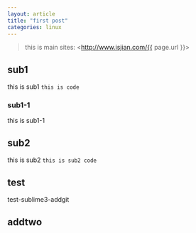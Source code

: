 ```yaml
---
layout: article
title: "first post"
categories: linux
---
```


> this is main
> sites: <http://www.isjian.com/{{ page.url }}>

## sub1

this is sub1
`this is code`

### sub1-1
this is sub1-1

## sub2

this is sub2
`this is sub2 code`

## test
test-sublime3-addgit
## addtwo